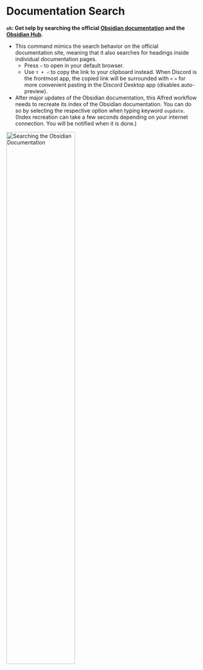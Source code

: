 # Documentation Search
**`oh`: Get `h`elp by searching the official [Obsidian documentation](https://help.obsidian.md/Start+here) and the [Obsidian Hub](https://publish.obsidian.md/hub).**
- This command mimics the search behavior on the official documentation site, meaning that it also searches for headings inside individual documentation pages.
	- Press `⏎` to open in your default browser.
	- Use `⌥ + ⏎` to copy the link to your clipboard instead. When Discord is the frontmost app, the copied link will be surrounded with `<` `>` for more convenient pasting in the Discord Desktop app (disables auto-preview).
- After major updates of the Obsidian documentation, this Alfred workflow needs to recreate its index of the Obsidian documentation. You can do so by selecting the respective option when typing keyword `oupdate`. (Index recreation can take a few seconds depending on your internet connection. You will be notified when it is done.)

<img src="https://i.imgur.com/RkKGrLw.gif" alt="Searching the Obsidian Documentation" width=60%>
